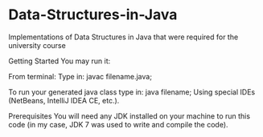 # Data-Structures-in-Java
Implementations of Data Structures in Java that were required for the university course

Getting Started You may run it:

From terminal: Type in: javac filename.java;

To run your generated java class type in: java filename; Using special IDEs (NetBeans, IntelliJ IDEA CE, etc.).

Prerequisites You will need any JDK installed on your machine to run this code (in my case, JDK 7 was used to write and compile the code).
